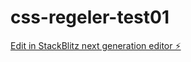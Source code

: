 # css-regeler-test01

[Edit in StackBlitz next generation editor ⚡️](https://stackblitz.com/~/github.com/EsotericStudent/css-regeler-test01)